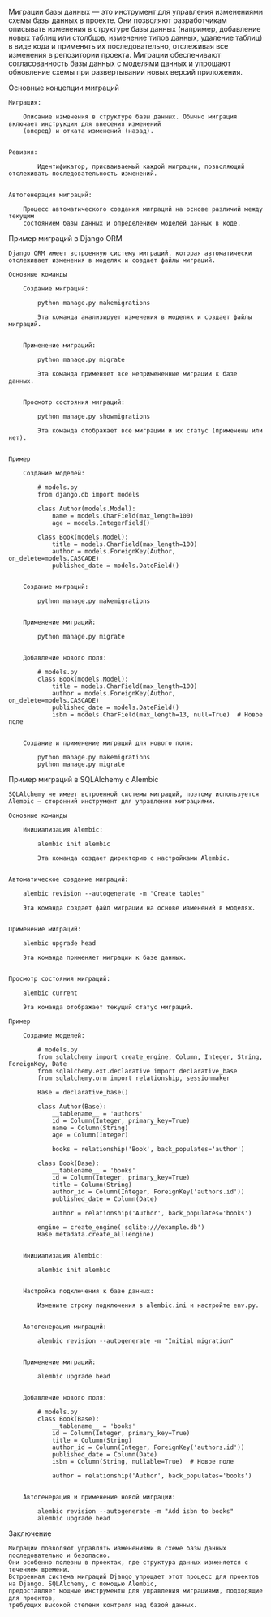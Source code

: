 Миграции базы данных — это инструмент для управления изменениями схемы базы данных в проекте. 
Они позволяют разработчикам описывать изменения в структуре базы данных 
(например, добавление новых таблиц или столбцов, изменение типов данных, удаление таблиц) 
в виде кода и применять их последовательно, отслеживая все изменения в репозитории проекта. 
Миграции обеспечивают согласованность базы данных с моделями данных и упрощают 
обновление схемы при развертывании новых версий приложения.


Основные концепции миграций

    Миграция: 

        Описание изменения в структуре базы данных. Обычно миграция включает инструкции для внесения изменений 
        (вперед) и отката изменений (назад).


    Ревизия: 
    
            Идентификатор, присваиваемый каждой миграции, позволяющий отслеживать последовательность изменений.

    
    Автогенерация миграций: 

        Процесс автоматического создания миграций на основе различий между текущим 
        состоянием базы данных и определением моделей данных в коде.



Пример миграций в Django ORM

    Django ORM имеет встроенную систему миграций, которая автоматически отслеживает изменения в моделях и создает файлы миграций.
    
    Основные команды
    
        Создание миграций:
            
            python manage.py makemigrations
            
            Эта команда анализирует изменения в моделях и создает файлы миграций.
  
          
        Применение миграций:
            
            python manage.py migrate
            
            Эта команда применяет все непримененные миграции к базе данных.
        

        Просмотр состояния миграций:
        
            python manage.py showmigrations
        
            Эта команда отображает все миграции и их статус (применены или нет).
    

    Пример
    
        Создание моделей:
             
            # models.py
            from django.db import models
            
            class Author(models.Model):
                name = models.CharField(max_length=100)
                age = models.IntegerField()
            
            class Book(models.Model):
                title = models.CharField(max_length=100)
                author = models.ForeignKey(Author, on_delete=models.CASCADE)
                published_date = models.DateField()
            

        Создание миграций:
        
            python manage.py makemigrations

        
        Применение миграций:
             
            python manage.py migrate
            

        Добавление нового поля:
             
            # models.py
            class Book(models.Model):
                title = models.CharField(max_length=100)
                author = models.ForeignKey(Author, on_delete=models.CASCADE)
                published_date = models.DateField()
                isbn = models.CharField(max_length=13, null=True)  # Новое поле
        

        Создание и применение миграций для нового поля:
         
            python manage.py makemigrations
            python manage.py migrate



Пример миграций в SQLAlchemy с Alembic

    SQLAlchemy не имеет встроенной системы миграций, поэтому используется 
    Alembic — сторонний инструмент для управления миграциями.
    
    Основные команды
    
        Инициализация Alembic:
        
            alembic init alembic
            
            Эта команда создает директорию с настройками Alembic.
            

    Автоматическое создание миграций:
         
        alembic revision --autogenerate -m "Create tables"
        
        Эта команда создает файл миграции на основе изменений в моделях.
    

    Применение миграций:
         
        alembic upgrade head
        
        Эта команда применяет миграции к базе данных.
    

    Просмотр состояния миграций:
    
        alembic current
    
        Эта команда отображает текущий статус миграций.
    
    Пример
    
        Создание моделей:
             
            # models.py
            from sqlalchemy import create_engine, Column, Integer, String, ForeignKey, Date
            from sqlalchemy.ext.declarative import declarative_base
            from sqlalchemy.orm import relationship, sessionmaker
            
            Base = declarative_base()
            
            class Author(Base):
                __tablename__ = 'authors'
                id = Column(Integer, primary_key=True)
                name = Column(String)
                age = Column(Integer)
            
                books = relationship('Book', back_populates='author')
            
            class Book(Base):
                __tablename__ = 'books'
                id = Column(Integer, primary_key=True)
                title = Column(String)
                author_id = Column(Integer, ForeignKey('authors.id'))
                published_date = Column(Date)
            
                author = relationship('Author', back_populates='books')
            
            engine = create_engine('sqlite:///example.db')
            Base.metadata.create_all(engine)
            

        Инициализация Alembic:
             
            alembic init alembic
            

        Настройка подключения к базе данных:
        
            Измените строку подключения в alembic.ini и настройте env.py.
        

        Автогенерация миграций:
             
            alembic revision --autogenerate -m "Initial migration"
        
    
        Применение миграций:
 
            alembic upgrade head
 
           
        Добавление нового поля:
             
            # models.py
            class Book(Base):
                __tablename__ = 'books'
                id = Column(Integer, primary_key=True)
                title = Column(String)
                author_id = Column(Integer, ForeignKey('authors.id'))
                published_date = Column(Date)
                isbn = Column(String, nullable=True)  # Новое поле
            
                author = relationship('Author', back_populates='books')
            
    
        Автогенерация и применение новой миграции:
         
            alembic revision --autogenerate -m "Add isbn to books"
            alembic upgrade head



Заключение

    Миграции позволяют управлять изменениями в схеме базы данных последовательно и безопасно. 
    Они особенно полезны в проектах, где структура данных изменяется с течением времени. 
    Встроенная система миграций Django упрощает этот процесс для проектов на Django. SQLAlchemy, с помощью Alembic, 
    предоставляет мощные инструменты для управления миграциями, подходящие для проектов, 
    требующих высокой степени контроля над базой данных.
